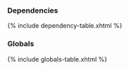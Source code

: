 ### Dependencies

{% include dependency-table.xhtml %}

### Globals

{% include globals-table.xhtml %}

